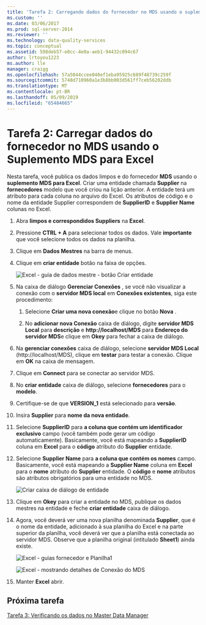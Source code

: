 ```yaml
---
title: 'Tarefa 2: Carregando dados do fornecedor no MDS usando o suplemento do MDS para Excel | Microsoft Docs'
ms.custom: ''
ms.date: 03/06/2017
ms.prod: sql-server-2014
ms.reviewer: ''
ms.technology: data-quality-services
ms.topic: conceptual
ms.assetid: 598deb57-e0cc-4e0a-aeb1-94432c094c67
author: lrtoyou1223
ms.author: lle
manager: craigg
ms.openlocfilehash: 57a5044ccee040ef1eba95925c689f48739c259f
ms.sourcegitcommit: 5748d710960a1e3b8bb003d561ff7ceb56202ddb
ms.translationtype: MT
ms.contentlocale: pt-BR
ms.lasthandoff: 05/09/2019
ms.locfileid: "65484665"
---
```

# <a name="task-2-uploading-supplier-data-to-mds-using-mds-add-in-for-excel"></a>Tarefa 2: Carregar dados do fornecedor no MDS usando o Suplemento MDS para Excel
  Nesta tarefa, você publica os dados limpos e do fornecedor **MDS** usando o **suplemento MDS para Excel**. Criar uma entidade chamada **Supplier** na **fornecedores** modelo que você criou na lição anterior. A entidade terá um atributo para cada coluna no arquivo do Excel. Os atributos de código e o nome da entidade Supplier correspondem de **SupplierID** e **Supplier Name** colunas no Excel.  
  
1.  Abra **limpos e correspondidos Suppliers** na **Excel**.  
  
2.  Pressione **CTRL + A** para selecionar todos os dados. Vale **importante** que você selecione todos os dados na planilha.  
  
3.  Clique em **Dados Mestres** na barra de menus.  
  
4.  Clique em **criar entidade** botão na faixa de opções.  
  
     ![Excel - guia de dados mestre - botão Criar entidade](../../2014/tutorials/media/et-ulingsdtomdsusingmdsaddinforexcel-01.jpg "Excel - guia de dados mestre - botão Criar entidade")  
  
5.  Na caixa de diálogo **Gerenciar Conexões** , se você não visualizar a conexão com o **servidor MDS local** em **Conexões existentes**, siga este procedimento:  
  
    1.  Selecione **Criar uma nova conexão**e clique no botão **Nova** .  
  
    2.  No **adicionar nova Conexão** caixa de diálogo, digite **servidor MDS Local** para **descrição** e **http://localhost/MDS** para  **Endereço do servidor MDS**e clique em **Okey** para fechar a caixa de diálogo.  
  
6.  Na **gerenciar conexões** caixa de diálogo, selecione **servidor MDS Local** (http://localhost/MDS), clique em **testar** para testar a conexão. Clique em **OK** na caixa de mensagem.  
  
7.  Clique em **Connect** para se conectar ao servidor MDS.  
  
8.  No **criar entidade** caixa de diálogo, selecione **fornecedores** para o **modelo**.  
  
9. Certifique-se de que **VERSION_1** está selecionado para **versão**.  
  
10. Insira **Supplier** para **nome da nova entidade**.  
  
11. Selecione **SupplierID** para **a coluna que contém um identificador exclusivo** campo (você também pode gerar um código automaticamente). Basicamente, você está mapeando a **SupplierID** coluna em **Excel** para o **código** atributo do **Supplier** entidade.  
  
12. Selecione **Supplier Name** para **a coluna que contém os nomes** campo. Basicamente, você está mapeando a **Supplier Name** coluna em **Excel** para o **nome** atributo do **Supplier** entidade. O **código** e **nome** atributos são atributos obrigatórios para uma entidade no MDS.  
  
     ![Criar caixa de diálogo de entidade](../../2014/tutorials/media/et-ulingsdtomdsusingmdsaddinforexcel-02.jpg "criar caixa de diálogo de entidade")  
  
13. Clique em **Okey** para criar a entidade no MDS, publique os dados mestres na entidade e feche **criar entidade** caixa de diálogo.  
  
14. Agora, você deverá ver uma nova planilha denominada **Supplier**, que é o nome da entidade, adicionado à sua planilha do Excel e na parte superior da planilha, você deverá ver que a planilha está conectada ao servidor MDS. Observe que a planilha original (intitulado **Sheet1**) ainda existe.  
  
     ![Excel - guias fornecedor e Planilha1](../../2014/tutorials/media/et-ulingsdtomdsusingmdsaddinforexcel-03.jpg "Excel - guias fornecedor e Planilha1")  
  
     ![Excel - mostrando detalhes de Conexão do MDS](../../2014/tutorials/media/et-ulingsdtomdsusingmdsaddinforexcel-04.jpg "Excel - mostrando detalhes de Conexão do MDS")  
  
15. Manter **Excel** abrir.  
  
## <a name="next-task"></a>Próxima tarefa  
 [Tarefa 3: Verificando os dados no Master Data Manager](../../2014/tutorials/task-3-verifying-the-data-in-master-data-manager.md)  
  
  

